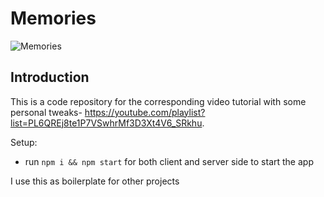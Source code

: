 # Memories
![Memories](https://i.ibb.co/Z8Y0CJv/Screenshot-2020-10-30-at-11-10-04.png)

## Introduction
This is a code repository for the corresponding video tutorial with some personal tweaks- https://youtube.com/playlist?list=PL6QREj8te1P7VSwhrMf3D3Xt4V6_SRkhu.


Setup:
- run ```npm i && npm start``` for both client and server side to start the app

I use this as boilerplate for other projects
